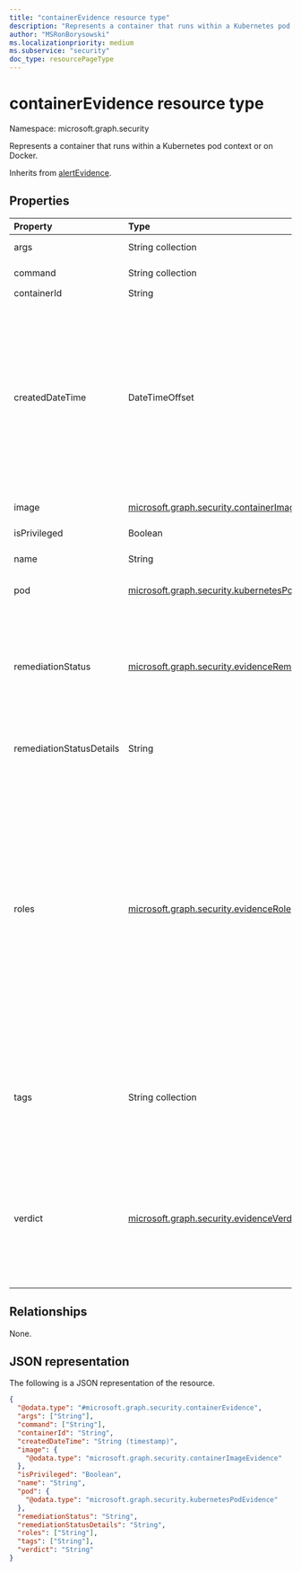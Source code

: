 ```yaml
---
title: "containerEvidence resource type"
description: "Represents a container that runs within a Kubernetes pod context or on Docker."
author: "MSRonBorysowski"
ms.localizationpriority: medium
ms.subservice: "security"
doc_type: resourcePageType
---
```


# containerEvidence resource type

Namespace: microsoft.graph.security

Represents a container that runs within a Kubernetes pod context or on Docker.

Inherits from [alertEvidence](../resources/security-alertevidence.md).

## Properties

|Property|Type|Description|
|:---|:---|:---|
|args|String collection|The list of arguments.|
|command|String collection|The list of commands.|
|containerId|String|The container ID.|
|createdDateTime|DateTimeOffset|The date and time when the evidence was created and added to the alert. The Timestamp type represents date and time information using ISO 8601 format and is always in UTC time. For example, midnight UTC on Jan 1, 2014 is `2014-01-01T00:00:00Z`. Inherited from [alertEvidence](../resources/security-alertevidence.md). |
|image|[microsoft.graph.security.containerImageEvidence](./security-containerimageevidence.md)|The image used to run the container.|
|isPrivileged|Boolean|The privileged status.|
|name|String|The container name.|
|pod|[microsoft.graph.security.kubernetesPodEvidence](./security-kubernetespodevidence.md)|The pod this container belongs to.|
|remediationStatus|[microsoft.graph.security.evidenceRemediationStatus](../resources/security-alertevidence.md#evidenceremediationstatus-values)|Status of the remediation action taken. The possible values are: `none`, `remediated`, `prevented`, `blocked`, `notFound`, `unknownFutureValue`. Inherited from [alertEvidence](../resources/security-alertevidence.md).|
|remediationStatusDetails|String|Details about the remediation status. Inherited from [alertEvidence](../resources/security-alertevidence.md).|
|roles|[microsoft.graph.security.evidenceRole](../resources/security-alertevidence.md#evidencerole-values) collection|One or more roles that an evidence entity represents in an alert. For example, an IP address that is associated with an attacker has the evidence role `Attacker`. Possible values are: `unknown`, `contextual`, `scanned`, `source`, `destination`, `created`, `added`, `compromised`, `edited`, `attacked`, `attacker`, `commandAndControl`, `loaded`, `suspicious`, `policyViolator`, `unknownFutureValue`. Inherited from [alertEvidence](../resources/security-alertevidence.md).|
|tags|String collection|Array of custom tags associated with an evidence instance. For example, to denote a group of devices or high value assets. Inherited from [alertEvidence](../resources/security-alertevidence.md).|
|verdict|[microsoft.graph.security.evidenceVerdict](../resources/security-alertevidence.md#evidenceverdict-values)|The decision reached by automated investigation. The possible values are: `unknown`, `suspicious`, `malicious`, `noThreatsFound`, `unknownFutureValue`. Inherited from [alertEvidence](../resources/security-alertevidence.md).|

## Relationships

None.

## JSON representation

The following is a JSON representation of the resource.
<!-- {
  "blockType": "resource",
  "@odata.type": "microsoft.graph.security.containerEvidence"
}
-->
``` json
{
  "@odata.type": "#microsoft.graph.security.containerEvidence",
  "args": ["String"],
  "command": ["String"],
  "containerId": "String",
  "createdDateTime": "String (timestamp)",
  "image": {
    "@odata.type": "microsoft.graph.security.containerImageEvidence"
  },
  "isPrivileged": "Boolean",
  "name": "String",
  "pod": {
    "@odata.type": "microsoft.graph.security.kubernetesPodEvidence"
  },
  "remediationStatus": "String",
  "remediationStatusDetails": "String",
  "roles": ["String"],
  "tags": ["String"],
  "verdict": "String"
}
```
